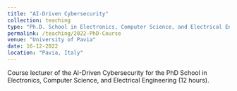 ```yaml
---
title: "AI-Driven Cybersecurity"
collection: teaching
type: "Ph.D. School in Electronics, Computer Science, and Electrical Engineering"
permalink: /teaching/2022-PhD-Course
venue: "University of Pavia"
date: 16-12-2022
location: "Pavia, Italy"
---
```

Course lecturer of the AI-Driven Cybersecurity for the PhD School in Electronics, Computer Science, and Electrical Engineering (12 hours).